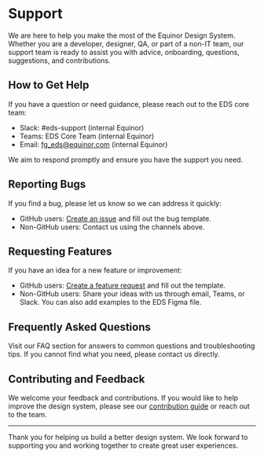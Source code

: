 # Support

We are here to help you make the most of the Equinor Design System. Whether you are a developer, designer, QA, or part of a non-IT team, our support team is ready to assist you with advice, onboarding, questions, suggestions, and contributions.

## How to Get Help

If you have a question or need guidance, please reach out to the EDS core team:

- Slack: #eds-support (internal Equinor)
- Teams: EDS Core Team (internal Equinor)
- Email: [fg_eds@equinor.com](mailto:fg_eds@equinor.com) (internal Equinor)

We aim to respond promptly and ensure you have the support you need.

## Reporting Bugs

If you find a bug, please let us know so we can address it quickly:

- GitHub users: [Create an issue](https://github.com/equinor/design-system/issues) and fill out the bug template.
- Non-GitHub users: Contact us using the channels above.

## Requesting Features

If you have an idea for a new feature or improvement:

- GitHub users: [Create a feature request](https://github.com/equinor/design-system/issues) and fill out the template.
- Non-GitHub users: Share your ideas with us through email, Teams, or Slack. You can also add examples to the EDS Figma file.

## Frequently Asked Questions

Visit our FAQ section for answers to common questions and troubleshooting tips. If you cannot find what you need, please contact us directly.

## Contributing and Feedback

We welcome your feedback and contributions. If you would like to help improve the design system, please see our [contribution guide](https://github.com/equinor/design-system/blob/develop/CONTRIBUTING.md) or reach out to the team.

---

Thank you for helping us build a better design system. We look forward to supporting you and working together to create great user experiences.
